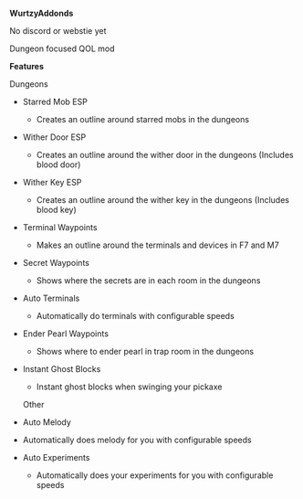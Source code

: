 **WurtzyAddonds**

No discord or webstie yet

Dungeon focused QOL mod

**Features**

Dungeons
- Starred Mob ESP
  - Creates an outline around starred mobs in the dungeons
  
- Wither Door ESP
  - Creates an outline around the wither door in the dungeons (Includes blood door)
 
- Wither Key ESP
  - Creates an outline around the wither key in the dungeons (Includes blood key)
  
- Terminal Waypoints
  - Makes an outline around the terminals and devices in F7 and M7
    
- Secret Waypoints
  - Shows where the secrets are in each room in the dungeons
    
- Auto Terminals
  - Automatically do terminals with configurable speeds
    
- Ender Pearl Waypoints
  - Shows where to ender pearl in trap room in the dungeons
    
- Instant Ghost Blocks
  - Instant ghost blocks when swinging your pickaxe
 
  Other
 - Auto Melody
  - Automatically does melody for you with configurable speeds

- Auto Experiments
   - Automatically does your experiments for you with configurable speeds
